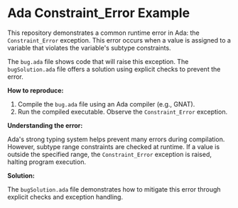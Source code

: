 # Ada Constraint_Error Example

This repository demonstrates a common runtime error in Ada: the `Constraint_Error` exception.  This error occurs when a value is assigned to a variable that violates the variable's subtype constraints.

The `bug.ada` file shows code that will raise this exception.  The `bugSolution.ada` file offers a solution using explicit checks to prevent the error.

**How to reproduce:**

1. Compile the `bug.ada` file using an Ada compiler (e.g., GNAT).
2. Run the compiled executable.  Observe the `Constraint_Error` exception.

**Understanding the error:**

Ada's strong typing system helps prevent many errors during compilation. However, subtype range constraints are checked at runtime. If a value is outside the specified range, the `Constraint_Error` exception is raised, halting program execution.

**Solution:**

The `bugSolution.ada` file demonstrates how to mitigate this error through explicit checks and exception handling.
